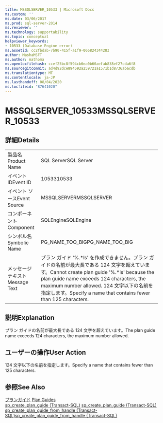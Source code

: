 ```yaml
---
title: MSSQLSERVER_10533 | Microsoft Docs
ms.custom: ''
ms.date: 03/06/2017
ms.prod: sql-server-2014
ms.reviewer: ''
ms.technology: supportability
ms.topic: conceptual
helpviewer_keywords:
- 10533 (Database Engine error)
ms.assetid: cc2fbdab-7b90-415f-a1f9-066824344283
author: MashaMSFT
ms.author: mathoma
ms.openlocfilehash: ccef25bc8f594cb6ea0b60aefab838ef27cda6f8
ms.sourcegitcommit: ad4d92dce894592a259721a1571b1d8736abacdb
ms.translationtype: MT
ms.contentlocale: ja-JP
ms.lasthandoff: 08/04/2020
ms.locfileid: "87641020"
---
```

# <a name="mssqlserver_10533"></a><span data-ttu-id="416ea-102">MSSQLSERVER_10533</span><span class="sxs-lookup"><span data-stu-id="416ea-102">MSSQLSERVER_10533</span></span>
    
## <a name="details"></a><span data-ttu-id="416ea-103">詳細</span><span class="sxs-lookup"><span data-stu-id="416ea-103">Details</span></span>  
  
|||  
|-|-|  
|<span data-ttu-id="416ea-104">製品名</span><span class="sxs-lookup"><span data-stu-id="416ea-104">Product Name</span></span>|<span data-ttu-id="416ea-105">SQL Server</span><span class="sxs-lookup"><span data-stu-id="416ea-105">SQL Server</span></span>|  
|<span data-ttu-id="416ea-106">イベント ID</span><span class="sxs-lookup"><span data-stu-id="416ea-106">Event ID</span></span>|<span data-ttu-id="416ea-107">10533</span><span class="sxs-lookup"><span data-stu-id="416ea-107">10533</span></span>|  
|<span data-ttu-id="416ea-108">イベント ソース</span><span class="sxs-lookup"><span data-stu-id="416ea-108">Event Source</span></span>|<span data-ttu-id="416ea-109">MSSQLSERVER</span><span class="sxs-lookup"><span data-stu-id="416ea-109">MSSQLSERVER</span></span>|  
|<span data-ttu-id="416ea-110">コンポーネント</span><span class="sxs-lookup"><span data-stu-id="416ea-110">Component</span></span>|<span data-ttu-id="416ea-111">SQLEngine</span><span class="sxs-lookup"><span data-stu-id="416ea-111">SQLEngine</span></span>|  
|<span data-ttu-id="416ea-112">シンボル名</span><span class="sxs-lookup"><span data-stu-id="416ea-112">Symbolic Name</span></span>|<span data-ttu-id="416ea-113">PG_NAME_TOO_BIG</span><span class="sxs-lookup"><span data-stu-id="416ea-113">PG_NAME_TOO_BIG</span></span>|  
|<span data-ttu-id="416ea-114">メッセージ テキスト</span><span class="sxs-lookup"><span data-stu-id="416ea-114">Message Text</span></span>|<span data-ttu-id="416ea-115">プラン ガイド '%.\*ls' を作成できません。プラン ガイドの名前が最大長である 124 文字を超えています。</span><span class="sxs-lookup"><span data-stu-id="416ea-115">Cannot create plan guide '%.\*ls' because the plan guide name exceeds 124 characters, the maximum number allowed.</span></span> <span data-ttu-id="416ea-116">124 文字以下の名前を指定します。</span><span class="sxs-lookup"><span data-stu-id="416ea-116">Specify a name that contains fewer than 125 characters.</span></span>|  
  
## <a name="explanation"></a><span data-ttu-id="416ea-117">説明</span><span class="sxs-lookup"><span data-stu-id="416ea-117">Explanation</span></span>  
 <span data-ttu-id="416ea-118">プラン ガイドの名前が最大長である 124 文字を超えています。</span><span class="sxs-lookup"><span data-stu-id="416ea-118">The plan guide name exceeds 124 characters, the maximum number allowed.</span></span>  
  
## <a name="user-action"></a><span data-ttu-id="416ea-119">ユーザーの操作</span><span class="sxs-lookup"><span data-stu-id="416ea-119">User Action</span></span>  
 <span data-ttu-id="416ea-120">124 文字以下の名前を指定します。</span><span class="sxs-lookup"><span data-stu-id="416ea-120">Specify a name that contains fewer than 125 characters.</span></span>  
  
## <a name="see-also"></a><span data-ttu-id="416ea-121">参照</span><span class="sxs-lookup"><span data-stu-id="416ea-121">See Also</span></span>  
 <span data-ttu-id="416ea-122">[プランガイド](../performance/plan-guides.md) </span><span class="sxs-lookup"><span data-stu-id="416ea-122">[Plan Guides](../performance/plan-guides.md) </span></span>  
 <span data-ttu-id="416ea-123">[sp_create_plan_guide &#40;Transact-SQL&#41;](/sql/relational-databases/system-stored-procedures/sp-create-plan-guide-transact-sql) </span><span class="sxs-lookup"><span data-stu-id="416ea-123">[sp_create_plan_guide &#40;Transact-SQL&#41;](/sql/relational-databases/system-stored-procedures/sp-create-plan-guide-transact-sql) </span></span>  
 [<span data-ttu-id="416ea-124">sp_create_plan_guide_from_handle &#40;Transact-SQL&#41;</span><span class="sxs-lookup"><span data-stu-id="416ea-124">sp_create_plan_guide_from_handle &#40;Transact-SQL&#41;</span></span>](/sql/relational-databases/system-stored-procedures/sp-create-plan-guide-from-handle-transact-sql)  
  
  
